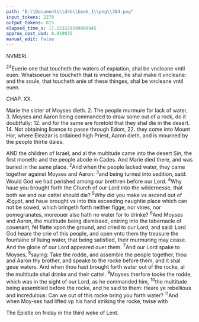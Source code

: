 ```yaml
---
path: "E:\\Documents\\drb\\book_1\\png\\384.png"
input_tokens: 2270
output_tokens: 815
elapsed_time_s: 17.153229199999945
approx_cost_usd: 0.019035
manual_edit: false
---
```

NVMERI.

<sup>24</sup>Euerie one that toucheth the waters of expiation, shal be vncleane vntil euen. Whatsoeuer he toucheth that is vncleane, he shal make it vncleane: and the soule, that toucheth anie of these thinges, shal be vncleane vntil euen.

CHAP. XX.

<aside>Marie the sister of Moyses dieth. 2. The people murmure for lack of water, 3. Moyses and Aaron being commanded to draw some out of a rock, do it doubtfully: 12. and for the same are foretold that they shal die in the desert. 14. Not obtaining licence to passe through Edom, 22. they come into Mount Hor, where Eleazar is ordained high Priest, Aaron dieth, and is mourned by the people thirtie daies.</aside>

AND the children of Israel, and al the multitude came into the desert Sin, the first moneth: and the people abode in Cades. And Marie died there, and was buried in the same place. <sup>2</sup>And when the people lacked water, they came together against Moyses and Aaron: <sup>3</sup>and being turned into sedition, said: Would God we had perished among our brethren before our Lord. <sup>4</sup>Why haue you brought forth the Church of our Lord into the wildernesse, that both we and our cattel should die? <sup>5</sup>Why did you make vs ascend out of Ægypt, and haue brought vs into this exceeding naughtie place which can not be sowed, which bringeth forth neither figge, nor vines, nor pomegranates, moreouer also hath no water for to drinke? <sup>6</sup>And Moyses and Aaron, the multitude being dismissed, entring into the tabernacle of couenant, fel flatte vpon the ground, and cried to our Lord, and said: Lord God heare the crie of this people, and open vnto them thy treasure the fountaine of liuing water, that being satisfied, their murmuring may cease. And the glorie of our Lord appeared ouer them. <sup>7</sup>And our Lord spake to Moyses, <sup>8</sup>saying: Take the rodde, and assemble the people together, thou and Aaron thy brother, and speake to the rocke before them, and it shal geue waters. And when thou hast brought forth water out of the rocke, al the multitude shal drinke and their cattel. <sup>9</sup>Moyses therfore tooke the rodde, which was in the sight of our Lord, as he commanded him, <sup>10</sup>the multitude being assembled before the rocke, and he said to them: Heare ye rebellious and incredulous: Can we out of this rocke bring you forth water? <sup>11</sup>And when Moy-ses had lifted vp his hand striking the rocke, twise with

<aside>The Epistle on friday in the third weke of Lent.</aside>

[^1]: The rock signified Christ, the rodde his Crosse. S. Aug. q. 35. in Num. By this the crosse is more euidently signified, which was made of two peeces of wood. S. Aug. ser. 106. de tem.